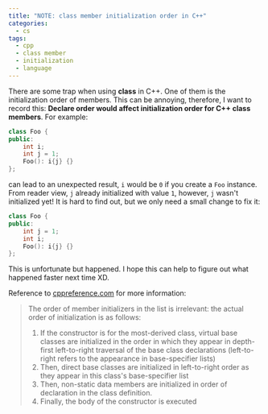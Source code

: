 ```yaml
---
title: "NOTE: class member initialization order in C++"
categories:
  - cs
tags:
  - cpp
  - class member
  - initialization
  - language
---
```


There are some trap when using **class** in C++. One of them is the initialization order of members. This can be annoying, therefore, I want to record this: **Declare order would affect initialization order for C++ class members**. For example:

```cpp
class Foo {
public:
    int i;
    int j = 1;
    Foo(): i{j} {}
};
```

can lead to an unexpected result, `i` would be `0` if you create a `Foo` instance. From reader view, `j` already initialized with value `1`, however, `j` wasn't initialized yet! It is hard to find out, but we only need a small change to fix it:

```cpp
class Foo {
public:
    int j = 1;
    int i;
    Foo(): i{j} {}
};
```

This is unfortunate but happened. I hope this can help to figure out what happened faster next time XD.

Reference to [cppreference.com](https://en.cppreference.com/w/cpp/language/initializer_list) for more information:

> The order of member initializers in the list is irrelevant: the actual order of initialization is as follows:
>
> 1. If the constructor is for the most-derived class, virtual base classes are initialized in the order in which they appear in depth-first left-to-right traversal of the base class declarations (left-to-right refers to the appearance in base-specifier lists)
> 2. Then, direct base classes are initialized in left-to-right order as they appear in this class's base-specifier list
> 3. Then, non-static data members are initialized in order of declaration in the class definition.
> 4. Finally, the body of the constructor is executed
